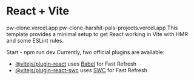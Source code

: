 # React + Vite

pw-clone.vercel.app
pw-clone-harshit-pals-projects.vercel.app
This template provides a minimal setup to get React working in Vite with HMR and some ESLint rules.

Start - npm run dev
Currently, two official plugins are available:

- [@vitejs/plugin-react](https://github.com/vitejs/vite-plugin-react/blob/main/packages/plugin-react/README.md) uses [Babel](https://babeljs.io/) for Fast Refresh
- [@vitejs/plugin-react-swc](https://github.com/vitejs/vite-plugin-react-swc) uses [SWC](https://swc.rs/) for Fast Refresh
